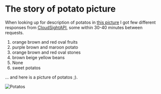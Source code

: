 # The story of potato picture

When looking up for description of potatos in [this picture](https://upload.wikimedia.org/wikipedia/commons/a/ab/Patates.jpg) I got few different responses from [CloudSightAPI](http://cloudsightapi.com/), some within 30-40 minutes between requests.

1. orange brown and red oval fruits
2. purple brown and maroon potato
3. orange brown and red oval stones
4. brown beige yellow beans
5. None
6. sweet potatos

... and here is a picture of potatos ;).

![Potatos](https://upload.wikimedia.org/wikipedia/commons/a/ab/Patates.jpg)
